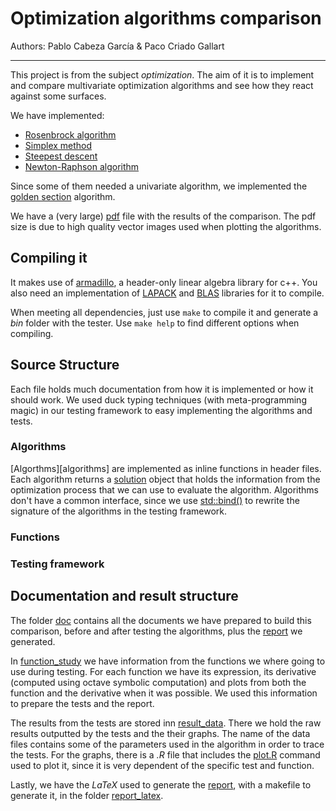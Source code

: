 # Optimization algorithms comparison
Authors: Pablo Cabeza García & Paco Criado Gallart

---

This project is from the subject *optimization*. The aim of it is to
implement and compare multivariate optimization algorithms and see how
they react against some surfaces.

We have implemented:

* [Rosenbrock algorithm][rosenbrock]
* [Simplex method][simplex]
* [Steepest descent][steepest]
* [Newton-Raphson algorithm][newtorraphson]

Since some of them needed a univariate algorithm, we implemented the
[golden section][goldensection] algorithm.

We have a (very large) [pdf][pdf_file] file with the results of the
comparison. The pdf size is due to high quality vector images used
when plotting the algorithms.

## Compiling it

It makes use of [armadillo](http://arma.sourceforge.net/), a
header-only linear algebra library for c++. You also need an
implementation of [LAPACK](http://www.netlib.org/lapack/) and
[BLAS](http://www.netlib.org/blas/) libraries for it to compile.

When meeting all dependencies, just use `make` to compile it and
generate a *bin* folder with the tester. Use `make help` to find
different options when compiling.

## Source Structure

Each file holds much documentation from how it is implemented or how
it should work. We used duck typing techniques (with meta-programming
magic) in our testing framework to easy implementing the algorithms
and tests.

### Algorithms

[Algorthms][algorithms] are implemented as inline functions in header
files. Each algorithm returns a [solution][solution] object that holds
the information from the optimization process that we can use to
evaluate the algorithm. Algorithms don't have a common interface,
since we use
[std::bind()](http://en.cppreference.com/w/cpp/utility/functional/bind)
to rewrite the signature of the algorithms in the testing framework.

### Functions

### Testing framework

## Documentation and result structure

The folder [doc][documentation] contains all the documents we have
prepared to build this comparison, before and after testing the
algorithms, plus the [report][pdf_file] we generated.

In [function_study][function_study] we have information from the
functions we where going to use during testing. For each function we
have its expression, its derivative (computed using octave symbolic
computation) and plots from both the function and the derivative when
it was possible. We used this information to prepare the tests and the
report.

The results from the tests are stored inn
[result_data][result_data]. There we hold the raw results outputted by
the tests and the their graphs. The name of the data files contains
some of the parameters used in the algorithm in order to trace the
tests. For the graphs, there is a *.R* file that includes the
[plot.R][plotR] command used to plot it, since it is very dependent of
the specific test and function.

Lastly, we have the *LaTeX* used to generate the [report][pdf_file], with a makefile to generate it, in the folder [report_latex][report_latex].



[//]: # "Links section"

[rosenbrock]: <http://en.wikipedia.org/wiki/Rosenbrock_methods#Search_method>
[simplex]: <http://en.wikipedia.org/wiki/Nelder%E2%80%93Mead_method>
[steepest]: <http://en.wikipedia.org/wiki/Gradient_descent>
[newtorraphson]: <http://en.wikipedia.org/wiki/Newton's_method>
[goldensection]: <http://en.wikipedia.org/wiki/Golden_section_search>

[pdf_file]:</lemniscata/optimization-algorithms-comparison/src/master/doc/report.pdf> "report of the comparison"
[documentation]:</lemniscata/optimization-algorithms-comparison/src/master/doc>
[function_study]:</lemniscata/optimization-algorithms-comparison/src/master/doc/function_study>
[result_data]: </lemniscata/optimization-algorithms-comparison/src/master/doc/result_data>
[report_latex]: </lemniscata/optimization-algorithms-comparison/src/master/doc/report_latex>

[plotR]: </lemniscata/optimization-algorithms-comparison/src/master/utilities/plot.R> "plot utility for surfaces for out tests"

[algoritms]: </lemniscata/optimization-algorithms-comparison/src/master/src/algorithms>
[solution]: </lemniscata/optimization-algorithms-comparison/src/master/src/solution.hpp>
